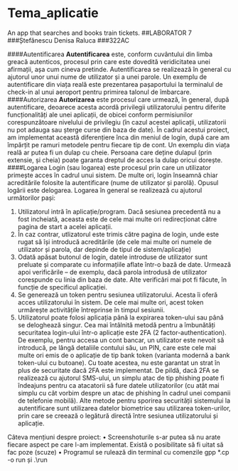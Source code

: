 # Tema_aplicatie
 An app that searches and books train tickets.
##LABORATOR 7
###Ștefănescu Denisa Raluca
###322AC

####Autentificarea
**Autentificarea** este, conform cuvântului din limba greacă autenticos, procesul prin care este dovedită veridicitatea unei afirmații, așa cum cineva pretinde.
Autentificarea se realizează în general cu ajutorul unor unui nume de utilizator și a unei parole. 
Un exemplu de autentificare din viața reală este prezentarea pașaportului la terminalul de check-in al unui aeroport pentru primirea talonul de îmbarcare.
####Autorizarea
**Autorizarea** este procesul care urmează, în general, după autentificare, deoarece acesta acordă privilegii utilizatorului pentru diferite funcționalități 
ale unei aplicații, de obicei conform permisiunilor corespunzătoare nivelului de privilegiu (în cazul acestei aplicații, utilizatorii nu pot adauga sau șterge curse din baza de date). 
În cadrul acestui proiect, am implementat această diferențiere înca din meniul de login, după care am împărțit pe ramuri metodele pentru fiecare tip de cont.
Un exemplu din viața reală ar putea fi un dulap cu cheie. Persoana care deține dulapul (prin extensie, și cheia) poate garanta dreptul de acces la dulap oricui dorește.
####Logarea
Login (sau logarea) este procesul prin care un utilizator primește acces în cadrul unui sistem. De multe  ori, login înseamnă chiar acreditările folosite la autentificare (nume de utilizator și parolă). Opusul logării este delogarea.
Logarea în general se realizează cu ajutorul următorilor pași:
1.	Utilizatorul intră în aplicație/program. Dacă sesiunea precedentă nu a fost incheiată, aceasta este de cele mai multe ori redirecționat către pagina de start a acelei aplicații.
2.	În caz contrar, utlizatorul este trimis către pagina de login, unde este rugat să își introducă acreditările (de cele mai multe ori numele de utilizator și parola, dar depinde de tipul de sistem/aplicație)
3.	Odată apăsat butonul de login, datele introduse de utilizator sunt preluate și comparate cu informațiile aflate într-o bază de date. Urmează apoi verificările – de exemplu, dacă parola introdusă de utilizator corespunde cu linia din baza de date. Alte verificări mai pot fi făcute, în funcție de specificul aplicației. 
4.	Se generează un token pentru sesiunea utilizatorului. Acesta îi oferă acces utilizatorului în sistem. De cele mai multe ori, acest token urmărește activitățile întreprinse în timpul sesiunii.
5.	Utilizatorul poate folosi aplicația până la expirarea token-ului sau până se deloghează singur.
Cea mai întâlnită metodă pentru a îmbunătăți securitatea login-ului într-o aplicație este 2FA (2 factor-authentication). De exemplu, pentru accesa un cont bancar, un utilizator este nevoit să introducă, pe lângă detaliile contului său, un PIN, care este cele mai multe ori emis de o aplicație de tip bank token (varianta modernă a bank token-ului cu butoane).
Cu toate acestea, nu este garantat un strat în plus de securitate dacă 2FA este implementat.  De pildă, dacă 2FA se realizează cu ajutorul SMS-ului, un simplu atac de tip phishing poate fi îndeajuns pentru ca atacatorii să fure datele utilizatorilor (cu atât mai simplu cu cât vorbim despre un atac de phishing în cadrul unei companii de telefonie mobilă).
Alte metode pentru sporirea securității sistemului la autentificare sunt utilizarea datelor biometrice sau utilizarea token-urilor, prin care se creează o legătură directă între sesiunea utilizatorului și aplicație.

Câteva mențiuni despre proiect:
•	Screenshoturile s-ar putea să nu arate fiecare aspect pe care l-am implementat. Există o posibilitate să fi uitat să fac poze (scuze)
•	Programul se rulează din terminal cu comenzile gpp *.cp -o run și .\run

